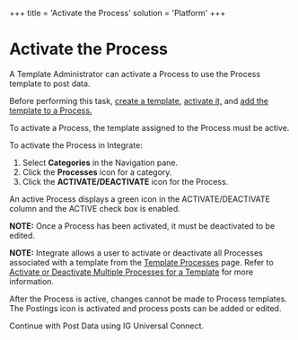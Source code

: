 +++
title = 'Activate the Process'
solution = 'Platform'
+++

# Activate the Process

A Template Administrator can activate a Process to use the Process
template to post data.

Before performing this task, [create a
template](Create%20an%20IG%20Universal%20Connect%20Template.htm),
[activate it,](Activate%20the%20Template%20IGUC.htm) and [add the
template to a
Process.](Add%20the%20Template%20to%20a%20Process%20IGUC.htm)

To activate a Process, the template assigned to the Process must be
active.

To activate the Process in Integrate:

1.  Select **Categories** in the Navigation pane.
2.  Click the **Processes** icon for a category.
3.  Click the **ACTIVATE/DEACTIVATE** icon for the Process.

An active Process displays a green icon in the ACTIVATE/DEACTIVATE
column and the ACTIVE check box is enabled.

<span style="font-weight: bold;">NOTE:</span> Once a Process has been
activated, it must be deactivated to be edited.

<span style="font-weight: bold;">NOTE:</span> Integrate allows a user to
activate or deactivate all Processes associated with a template from the
[Template Processes](../Integrate/Page_Desc/Template_Processes.htm)
page. Refer to [Activate or Deactivate Multiple Processes for a
Template](../Integrate/Use_Cases/ActivateDeactivateMultProc.htm) for
more information.

After the Process is active, changes cannot be made to Process
templates. The Postings icon is activated and process posts can be added
or edited.

Continue with Post Data using IG Universal Connect.

